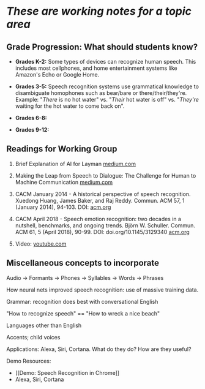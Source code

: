 # _These are working notes for a topic area_

## Grade Progression: What should students know?

* **Grades K-2:** Some types of devices can recognize human speech. This includes most cellphones, and home entertainment systems like Amazon's Echo or Google Home.

* **Grades 3-5:** Speech recognition systems use grammatical knowledge to disambiguate homophones such as bear/bare or there/their/they're. Example: "_There_ is no hot water" vs. "_Their_ hot water is off" vs. "_They're_ waiting for the hot water to come back on".

* **Grades 6-8:**

* **Grades 9-12:** 

## Readings for Working Group
1. Brief Explanation of AI for Layman
[medium.com](https://medium.com/datadriveninvestor/what-is-ai-a-brief-explanation-for-layman-f79f368702ea)

2. Making the Leap from Speech to Dialogue: The Challenge for Human to Machine Communication
[medium.com](https://medium.com/datadriveninvestor/making-the-leap-from-speech-to-dialogue-the-challenge-for-human-to-machine-communication-cd33137c9b6d)

3. CACM January 2014 -  A historical perspective of speech recognition.
Xuedong Huang, James Baker, and Raj Reddy. Commun. ACM 57, 1 (January 2014), 94-103. DOI: [acm.org](https://doi.org/10.1145/2500887)

4. CACM April 2018 - Speech emotion recognition: two decades in a nutshell, benchmarks, and ongoing trends.
Björn W. Schuller. Commun. ACM 61, 5 (April 2018), 90-99. DOI: doi.org/10.1145/3129340 [acm.org](https://doi.org/10.1145/3129340)

5. Video: [youtube.com](https://www.youtube.com/watch?v=A9UvEc_ISfQ)


## Miscellaneous concepts to incorporate

Audio -> Formants -> Phones -> Syllables -> Words -> Phrases

How neural nets improved speech recognition: use of massive training data.

Grammar: recognition does best with conversational English

"How to recognize speech" == "How to wreck a nice beach"

Languages other than English

Accents; child voices

Applications: Alexa, Siri, Cortana. What do they do? How are they useful?

Demo Resources: 
* [[Demo: Speech Recognition in Chrome]]
* Alexa, Siri, Cortana
